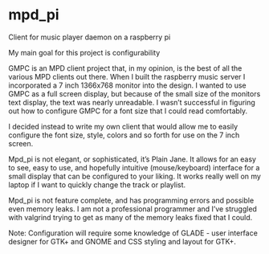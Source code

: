 # mpd_pi
Client for music player daemon on a raspberry pi

My main goal for this project is configurability

GMPC is an MPD client project that, in my opinion, is the best of all the various MPD clients out there. When I built the raspberry music server I incorporated a 7 inch 1366x768 monitor into the design. I wanted to use GMPC as a full screen display, but because of the small size of the monitors text display, the text was nearly unreadable. I wasn’t successful in figuring out how to configure GMPC for a font size that I could read comfortably. 

I decided instead to write my own client that would allow me to easily configure the font size, style, colors and so forth for use on the 7 inch screen.

Mpd_pi is not elegant, or sophisticated, it’s Plain Jane. It allows for an easy to see, easy to use, and hopefully intuitive (mouse/keyboard) interface for a small display that can be configured to your liking. It works really well on my laptop if I want to quickly change the track or playlist.

Mpd_pi is not feature complete, and has programming errors and possible even memory leaks. I am not a professional programmer and I’ve struggled with valgrind trying to get as many of the memory leaks fixed that I could.

Note:	Configuration will require some knowledge of GLADE - user interface designer for GTK+ and GNOME and CSS styling and layout for GTK+.
